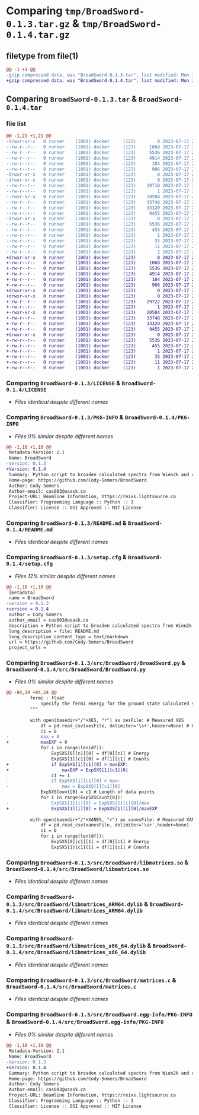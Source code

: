 # Comparing `tmp/BroadSword-0.1.3.tar.gz` & `tmp/BroadSword-0.1.4.tar.gz`

## filetype from file(1)

```diff
@@ -1 +1 @@
-gzip compressed data, was "BroadSword-0.1.3.tar", last modified: Mon Jul 17 22:08:31 2023, max compression
+gzip compressed data, was "BroadSword-0.1.4.tar", last modified: Mon Jul 17 22:20:41 2023, max compression
```

## Comparing `BroadSword-0.1.3.tar` & `BroadSword-0.1.4.tar`

### file list

```diff
@@ -1,21 +1,21 @@
-drwxr-xr-x   0 runner    (1001) docker     (123)        0 2023-07-17 22:08:31.249608 BroadSword-0.1.3/
--rw-r--r--   0 runner    (1001) docker     (123)     1068 2023-07-17 22:08:20.000000 BroadSword-0.1.3/LICENSE
--rw-r--r--   0 runner    (1001) docker     (123)     5536 2023-07-17 22:08:31.249608 BroadSword-0.1.3/PKG-INFO
--rw-r--r--   0 runner    (1001) docker     (123)     4914 2023-07-17 22:08:20.000000 BroadSword-0.1.3/README.md
--rw-r--r--   0 runner    (1001) docker     (123)      104 2023-07-17 22:08:20.000000 BroadSword-0.1.3/pyproject.toml
--rw-r--r--   0 runner    (1001) docker     (123)      906 2023-07-17 22:08:31.249608 BroadSword-0.1.3/setup.cfg
-drwxr-xr-x   0 runner    (1001) docker     (123)        0 2023-07-17 22:08:31.245608 BroadSword-0.1.3/src/
-drwxr-xr-x   0 runner    (1001) docker     (123)        0 2023-07-17 22:08:31.249608 BroadSword-0.1.3/src/BroadSword/
--rw-r--r--   0 runner    (1001) docker     (123)    29710 2023-07-17 22:08:20.000000 BroadSword-0.1.3/src/BroadSword/BroadSword.py
--rw-r--r--   0 runner    (1001) docker     (123)        1 2023-07-17 22:08:20.000000 BroadSword-0.1.3/src/BroadSword/__init__.py
--rwxr-xr-x   0 runner    (1001) docker     (123)    20584 2023-07-17 22:08:20.000000 BroadSword-0.1.3/src/BroadSword/libmatrices.so
--rw-r--r--   0 runner    (1001) docker     (123)    33748 2023-07-17 22:08:20.000000 BroadSword-0.1.3/src/BroadSword/libmatrices_ARM64.dylib
--rw-r--r--   0 runner    (1001) docker     (123)    33320 2023-07-17 22:08:20.000000 BroadSword-0.1.3/src/BroadSword/libmatrices_x86_64.dylib
--rw-r--r--   0 runner    (1001) docker     (123)     9455 2023-07-17 22:08:20.000000 BroadSword-0.1.3/src/BroadSword/matrices.c
-drwxr-xr-x   0 runner    (1001) docker     (123)        0 2023-07-17 22:08:31.249608 BroadSword-0.1.3/src/BroadSword.egg-info/
--rw-r--r--   0 runner    (1001) docker     (123)     5536 2023-07-17 22:08:31.000000 BroadSword-0.1.3/src/BroadSword.egg-info/PKG-INFO
--rw-r--r--   0 runner    (1001) docker     (123)      455 2023-07-17 22:08:31.000000 BroadSword-0.1.3/src/BroadSword.egg-info/SOURCES.txt
--rw-r--r--   0 runner    (1001) docker     (123)        1 2023-07-17 22:08:31.000000 BroadSword-0.1.3/src/BroadSword.egg-info/dependency_links.txt
--rw-r--r--   0 runner    (1001) docker     (123)       35 2023-07-17 22:08:31.000000 BroadSword-0.1.3/src/BroadSword.egg-info/requires.txt
--rw-r--r--   0 runner    (1001) docker     (123)       11 2023-07-17 22:08:31.000000 BroadSword-0.1.3/src/BroadSword.egg-info/top_level.txt
--rw-r--r--   0 runner    (1001) docker     (123)        1 2023-07-17 22:08:31.000000 BroadSword-0.1.3/src/BroadSword.egg-info/zip-safe
+drwxr-xr-x   0 runner    (1001) docker     (123)        0 2023-07-17 22:20:41.540843 BroadSword-0.1.4/
+-rw-r--r--   0 runner    (1001) docker     (123)     1068 2023-07-17 22:20:29.000000 BroadSword-0.1.4/LICENSE
+-rw-r--r--   0 runner    (1001) docker     (123)     5536 2023-07-17 22:20:41.540843 BroadSword-0.1.4/PKG-INFO
+-rw-r--r--   0 runner    (1001) docker     (123)     4914 2023-07-17 22:20:29.000000 BroadSword-0.1.4/README.md
+-rw-r--r--   0 runner    (1001) docker     (123)      104 2023-07-17 22:20:29.000000 BroadSword-0.1.4/pyproject.toml
+-rw-r--r--   0 runner    (1001) docker     (123)      906 2023-07-17 22:20:41.540843 BroadSword-0.1.4/setup.cfg
+drwxr-xr-x   0 runner    (1001) docker     (123)        0 2023-07-17 22:20:41.532843 BroadSword-0.1.4/src/
+drwxr-xr-x   0 runner    (1001) docker     (123)        0 2023-07-17 22:20:41.536843 BroadSword-0.1.4/src/BroadSword/
+-rw-r--r--   0 runner    (1001) docker     (123)    29722 2023-07-17 22:20:29.000000 BroadSword-0.1.4/src/BroadSword/BroadSword.py
+-rw-r--r--   0 runner    (1001) docker     (123)        1 2023-07-17 22:20:29.000000 BroadSword-0.1.4/src/BroadSword/__init__.py
+-rwxr-xr-x   0 runner    (1001) docker     (123)    20584 2023-07-17 22:20:29.000000 BroadSword-0.1.4/src/BroadSword/libmatrices.so
+-rw-r--r--   0 runner    (1001) docker     (123)    33748 2023-07-17 22:20:29.000000 BroadSword-0.1.4/src/BroadSword/libmatrices_ARM64.dylib
+-rw-r--r--   0 runner    (1001) docker     (123)    33320 2023-07-17 22:20:29.000000 BroadSword-0.1.4/src/BroadSword/libmatrices_x86_64.dylib
+-rw-r--r--   0 runner    (1001) docker     (123)     9455 2023-07-17 22:20:29.000000 BroadSword-0.1.4/src/BroadSword/matrices.c
+drwxr-xr-x   0 runner    (1001) docker     (123)        0 2023-07-17 22:20:41.540843 BroadSword-0.1.4/src/BroadSword.egg-info/
+-rw-r--r--   0 runner    (1001) docker     (123)     5536 2023-07-17 22:20:41.000000 BroadSword-0.1.4/src/BroadSword.egg-info/PKG-INFO
+-rw-r--r--   0 runner    (1001) docker     (123)      455 2023-07-17 22:20:41.000000 BroadSword-0.1.4/src/BroadSword.egg-info/SOURCES.txt
+-rw-r--r--   0 runner    (1001) docker     (123)        1 2023-07-17 22:20:41.000000 BroadSword-0.1.4/src/BroadSword.egg-info/dependency_links.txt
+-rw-r--r--   0 runner    (1001) docker     (123)       35 2023-07-17 22:20:41.000000 BroadSword-0.1.4/src/BroadSword.egg-info/requires.txt
+-rw-r--r--   0 runner    (1001) docker     (123)       11 2023-07-17 22:20:41.000000 BroadSword-0.1.4/src/BroadSword.egg-info/top_level.txt
+-rw-r--r--   0 runner    (1001) docker     (123)        1 2023-07-17 22:20:41.000000 BroadSword-0.1.4/src/BroadSword.egg-info/zip-safe
```

### Comparing `BroadSword-0.1.3/LICENSE` & `BroadSword-0.1.4/LICENSE`

 * *Files identical despite different names*

### Comparing `BroadSword-0.1.3/PKG-INFO` & `BroadSword-0.1.4/PKG-INFO`

 * *Files 0% similar despite different names*

```diff
@@ -1,10 +1,10 @@
 Metadata-Version: 2.1
 Name: BroadSword
-Version: 0.1.3
+Version: 0.1.4
 Summary: Python script to broaden calculated spectra from Wien2k and compare to experimental data at the REIXS Beamline at the Canadian Light Source, Saskatoon, Canada.
 Home-page: https://github.com/Cody-Somers/BroadSword
 Author: Cody Somers
 Author-email: cas003@usask.ca
 Project-URL: Beamline Information, https://reixs.lightsource.ca
 Classifier: Programming Language :: Python :: 3
 Classifier: License :: OSI Approved :: MIT License
```

### Comparing `BroadSword-0.1.3/README.md` & `BroadSword-0.1.4/README.md`

 * *Files identical despite different names*

### Comparing `BroadSword-0.1.3/setup.cfg` & `BroadSword-0.1.4/setup.cfg`

 * *Files 12% similar despite different names*

```diff
@@ -1,10 +1,10 @@
 [metadata]
 name = BroadSword
-version = 0.1.3
+version = 0.1.4
 author = Cody Somers
 author_email = cas003@usask.ca
 description = Python script to broaden calculated spectra from Wien2k and compare to experimental data at the REIXS Beamline at the Canadian Light Source, Saskatoon, Canada.
 long_description = file: README.md
 long_description_content_type = text/markdown
 url = https://github.com/Cody-Somers/BroadSword
 project_urls =
```

### Comparing `BroadSword-0.1.3/src/BroadSword/BroadSword.py` & `BroadSword-0.1.4/src/BroadSword/BroadSword.py`

 * *Files 0% similar despite different names*

```diff
@@ -84,24 +84,24 @@
         fermi : float
             Specify the fermi energy for the ground state calculated spectra. Found in .scf2
         """
 
         with open(basedir+"/"+XES, "r") as xesFile: # Measured XES
             df = pd.read_csv(xesFile, delimiter='\s+',header=None) # Change to '\s*' and specify engine='python' if this breaks in jupyter notebook
             c1 = 0
-            max = 0
+            maxEXP = 0
             for i in range(len(df)): 
                 ExpSXS[0][c1][0] = df[0][c1] # Energy
                 ExpSXS[1][c1][0] = df[1][c1] # Counts
+                if ExpSXS[1][c1][0] > maxEXP:
+                    maxEXP = ExpSXS[1][c1][0]
                 c1 += 1
-                if ExpSXS[1][c1][0] > max:
-                    max = ExpSXS[1][c1][0]
             ExpSXSCount[0] = c1 # Length of data points
             for i in range(ExpSXSCount[0]):
-                ExpSXS[1][i][0] = ExpSXS[1][i][0]/max
+                ExpSXS[1][i][0] = ExpSXS[1][i][0]/maxEXP
 
         with open(basedir+"/"+XANES, "r") as xanesFile: # Measured XANES
             df = pd.read_csv(xanesFile, delimiter='\s+',header=None)
             c1 = 0
             for i in range(len(df)):
                 ExpSXS[0][c1][1] = df[0][c1] # Energy
                 ExpSXS[1][c1][1] = df[1][c1] # Counts
```

### Comparing `BroadSword-0.1.3/src/BroadSword/libmatrices.so` & `BroadSword-0.1.4/src/BroadSword/libmatrices.so`

 * *Files identical despite different names*

### Comparing `BroadSword-0.1.3/src/BroadSword/libmatrices_ARM64.dylib` & `BroadSword-0.1.4/src/BroadSword/libmatrices_ARM64.dylib`

 * *Files identical despite different names*

### Comparing `BroadSword-0.1.3/src/BroadSword/libmatrices_x86_64.dylib` & `BroadSword-0.1.4/src/BroadSword/libmatrices_x86_64.dylib`

 * *Files identical despite different names*

### Comparing `BroadSword-0.1.3/src/BroadSword/matrices.c` & `BroadSword-0.1.4/src/BroadSword/matrices.c`

 * *Files identical despite different names*

### Comparing `BroadSword-0.1.3/src/BroadSword.egg-info/PKG-INFO` & `BroadSword-0.1.4/src/BroadSword.egg-info/PKG-INFO`

 * *Files 0% similar despite different names*

```diff
@@ -1,10 +1,10 @@
 Metadata-Version: 2.1
 Name: BroadSword
-Version: 0.1.3
+Version: 0.1.4
 Summary: Python script to broaden calculated spectra from Wien2k and compare to experimental data at the REIXS Beamline at the Canadian Light Source, Saskatoon, Canada.
 Home-page: https://github.com/Cody-Somers/BroadSword
 Author: Cody Somers
 Author-email: cas003@usask.ca
 Project-URL: Beamline Information, https://reixs.lightsource.ca
 Classifier: Programming Language :: Python :: 3
 Classifier: License :: OSI Approved :: MIT License
```

